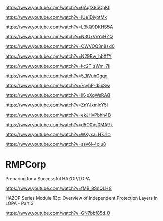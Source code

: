 
https://www.youtube.com/watch?v=6AqtX8oCpKI

https://www.youtube.com/watch?v=IUe1DiybtMk

https://www.youtube.com/watch?v=L3kQ9DKHS5A

https://www.youtube.com/watch?v=N3UxVnYcHZQ

https://www.youtube.com/watch?v=OWVOQ3n8sd0

https://www.youtube.com/watch?v=N29Bw_hbXfY

https://www.youtube.com/watch?v=kc2T_zWm_7I

https://www.youtube.com/watch?v=5_1iVuhGgqg


https://www.youtube.com/watch?v=7cyhP-d5xSw

https://www.youtube.com/watch?v=lK-pXgWsRA8

https://www.youtube.com/watch?v=ZnYJxmIoY5I

https://www.youtube.com/watch?v=ekJHvPbhh48

https://www.youtube.com/watch?v=d5O0Vs0MA9k

https://www.youtube.com/watch?v=WXyxaLH7J1o

https://www.youtube.com/watch?v=ssv6l-4oIu8


# RMPCorp
Preparing for a Successful HAZOP/LOPA

https://www.youtube.com/watch?v=fMB_8SnQLH8

HAZOP Series Module 13c: Overview of Independent Protection Layers in LOPA - Part 3

https://www.youtube.com/watch?v=GN7bbf85d_0
